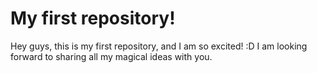 # My first repository!
Hey guys, this is my first repository, and I am so excited! :D I am looking forward to sharing all my magical ideas with you.
